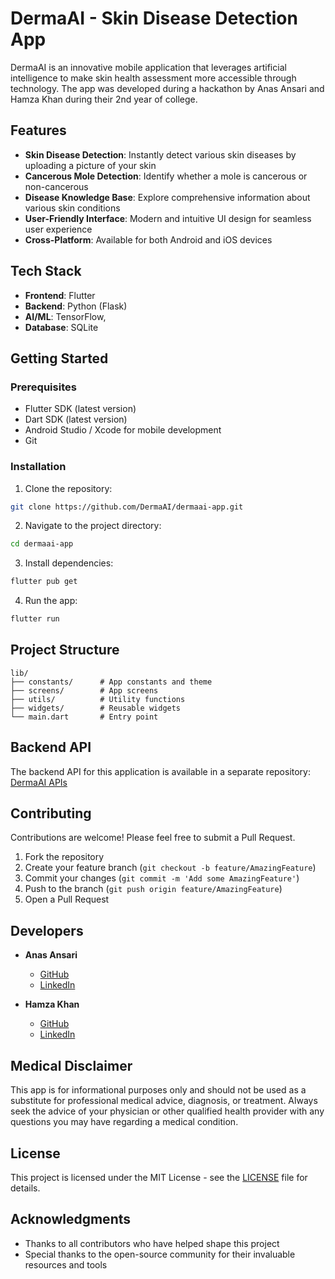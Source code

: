 # DermaAI - Skin Disease Detection App

DermaAI is an innovative mobile application that leverages artificial intelligence to make skin health assessment more accessible through technology. The app was developed during a hackathon by Anas Ansari and Hamza Khan during their 2nd year of college.

## Features

- **Skin Disease Detection**: Instantly detect various skin diseases by uploading a picture of your skin
- **Cancerous Mole Detection**: Identify whether a mole is cancerous or non-cancerous
- **Disease Knowledge Base**: Explore comprehensive information about various skin conditions
- **User-Friendly Interface**: Modern and intuitive UI design for seamless user experience
- **Cross-Platform**: Available for both Android and iOS devices

## Tech Stack

- **Frontend**: Flutter
- **Backend**: Python (Flask)
- **AI/ML**: TensorFlow, 
- **Database**: SQLite

## Getting Started

### Prerequisites

- Flutter SDK (latest version)
- Dart SDK (latest version)
- Android Studio / Xcode for mobile development
- Git

### Installation

1. Clone the repository:
```bash
git clone https://github.com/DermaAI/dermaai-app.git
```

2. Navigate to the project directory:
```bash
cd dermaai-app
```

3. Install dependencies:
```bash
flutter pub get
```

4. Run the app:
```bash
flutter run
```

## Project Structure

```
lib/
├── constants/      # App constants and theme
├── screens/        # App screens
├── utils/          # Utility functions
├── widgets/        # Reusable widgets
└── main.dart       # Entry point
```

## Backend API

The backend API for this application is available in a separate repository:
[DermaAI APIs](https://github.com/DermaAI/dermaai-apis)

## Contributing

Contributions are welcome! Please feel free to submit a Pull Request.

1. Fork the repository
2. Create your feature branch (`git checkout -b feature/AmazingFeature`)
3. Commit your changes (`git commit -m 'Add some AmazingFeature'`)
4. Push to the branch (`git push origin feature/AmazingFeature`)
5. Open a Pull Request

## Developers

- **Anas Ansari**
  - [GitHub](https://github.com/AnasAnsari)
  - [LinkedIn](https://linkedin.com/in/anasansari)

- **Hamza Khan**
  - [GitHub](https://github.com/HamzaKhan07)
  - [LinkedIn](https://linkedin.com/in/hamzakhan07)

## Medical Disclaimer

This app is for informational purposes only and should not be used as a substitute for professional medical advice, diagnosis, or treatment. Always seek the advice of your physician or other qualified health provider with any questions you may have regarding a medical condition.

## License

This project is licensed under the MIT License - see the [LICENSE](LICENSE) file for details.

## Acknowledgments

- Thanks to all contributors who have helped shape this project
- Special thanks to the open-source community for their invaluable resources and tools
